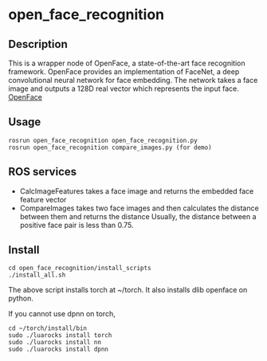 # open_face_recognition

## Description
This is a wrapper node of OpenFace, a state-of-the-art face recognition framework.
OpenFace provides an implementation of FaceNet, a deep convolutional neural network for face embedding.
The network takes a face image and outputs a 128D real vector which represents the input face.
[OpenFace](https://cmusatyalab.github.io/openface/)

## Usage
```
rosrun open_face_recognition open_face_recognition.py
rosrun open_face_recognition compare_images.py (for demo)
```

## ROS services
- CalcImageFeatures takes a face image and returns the embedded face feature vector
- CompareImages takes two face images and then calculates the distance between them and returns the distance
Usually, the distance between a positive face pair is less than 0.75.

## Install
```
cd open_face_recognition/install_scripts
./install_all.sh
```
The above script installs torch at ~/torch. It also installs dlib openface on python.

If you cannot use dpnn on torch,
```
cd ~/torch/install/bin
sudo ./luarocks install torch
sudo ./luarocks install nn
sudo ./luarocks install dpnn
```
